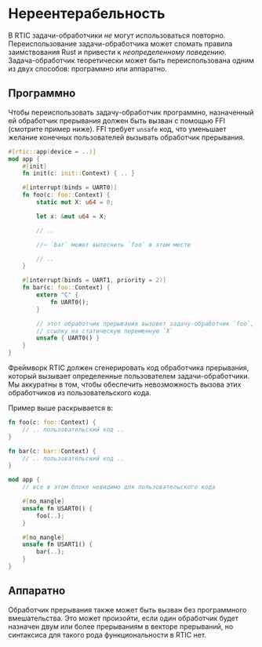 # Нереентерабельность

В RTIC задачи-обработчики *не* могут использоваться повторно. Переиспользование задачи-обработчика
может сломать правила заимствования Rust и привести к *неопределенному поведению*.
Задача-обработчик теоретически может быть переиспользована одним из двух способов: программно или аппаратно.

## Программно

Чтобы переиспользовать задачу-обработчик программно, назначенный ей обработчик прерывания
должен быть вызван с помощью FFI (смотрите пример ниже). FFI требует `unsafe` код,
что уменьшает желание конечных пользователей вызывать обработчик прерывания.

``` rust
#[rtic::app(device = ..)]
mod app {
    #[init]
    fn init(c: init::Context) { .. }

    #[interrupt(binds = UART0)]
    fn foo(c: foo::Context) {
        static mut X: u64 = 0;

        let x: &mut u64 = X;

        // ..

        //~ `bar` может вытеснить `foo` в этом месте

        // ..
    }

    #[interrupt(binds = UART1, priority = 2)]
    fn bar(c: foo::Context) {
        extern "C" {
            fn UART0();
        }

        // этот обработчик прерывания вызовет задачу-обработчик `foo`, что сломает
        // ссылку на статическую переменную `X`
        unsafe { UART0() }
    }
}
```

Фреймворк RTIC должен сгенерировать код обработчика прерывания, который вызывает
определенные пользователем задачи-обработчики. Мы аккуратны в том, чтобы обеспечить
невозможность вызова этих обработчиков из пользовательского кода.

Пример выше раскрывается в:

``` rust
fn foo(c: foo::Context) {
    // .. пользовательский код ..
}

fn bar(c: bar::Context) {
    // .. пользовательский код ..
}

mod app {
    // все в этом блоке невидимо для пользовательского кода

    #[no_mangle]
    unsafe fn USART0() {
        foo(..);
    }

    #[no_mangle]
    unsafe fn USART1() {
        bar(..);
    }
}
```

## Аппаратно

Обработчик прерывания также может быть вызван без программного вмешательства.
Это может произойти, если один обработчик будет назначен двум или более прерываниям
в векторе прерываний, но синтаксиса для такого рода функциональности в RTIC нет.
